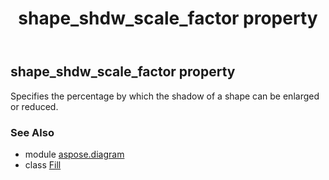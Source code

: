 ﻿---
title: shape_shdw_scale_factor property
second_title: Aspose.Diagram for Python via .NET API References
description: 
type: docs
weight: 140
url: /python-net/aspose.diagram/fill/shape_shdw_scale_factor/
is_root: false
---

## shape_shdw_scale_factor property


Specifies the percentage by which the shadow of a shape can be enlarged or reduced.

### See Also
* module [aspose.diagram](../../)
* class [Fill](/diagram/python-net/aspose.diagram/fill)
